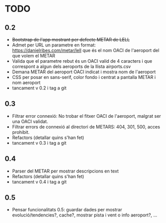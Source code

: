 # TODO

## 0.2
* ~~Bootstrap de l'app mostrant per defecte METAR de LELL~~
* Admet per URL un parametre en format: https://danielribes.com/metar/lell  que és el nom OACI de l'aeroport del que volem el METAR
* Valida que el parametre rebut és un OACI valid de 4 caracters i que correspont a algun dels aeroports de la llista airports.csv
* Demana METAR del aeroport OACI indicat i mostra nom de l'aeroport
* CSS per posar en sans-serif, color fondo i centrat a pantalla METAR i nom aeroport
* tancament v 0.2 i tag a git

## 0.3
* Filtrar error connexió: No trobar el fitxer OACI de l'aeroport, malgrat ser una OACI validat.
* Filtrar errors de connexió al directori de METARS: 404, 301, 500, acces prohibit.
* Refactors (detallar quins s'han fet)
* tancament v 0.3 i tag a git

## 0.4
* Parser del METAR per mostrar descripcions en text
* Refactors (detallar quins s'han fet)
* tancament v 0.4 i tag a git

## 0.5
* Pensar funcionalitats 0.5: guardar dades per mostrar evolució/tendencies?, cache?, mostrar pista i vent o info aeroport?, ...

